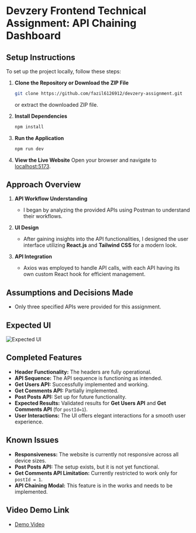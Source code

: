 # Devzery Frontend Technical Assignment: API Chaining Dashboard

## Setup Instructions

To set up the project locally, follow these steps:

1. **Clone the Repository or Download the ZIP File**
   ```bash
   git clone https://github.com/fazil6126912/devzery-assignment.git
   ```
   or extract the downloaded ZIP file.

2. **Install Dependencies**
   ```bash
   npm install
   ```

3. **Run the Application**
   ```bash
   npm run dev
   ```

4. **View the Live Website**
   Open your browser and navigate to [localhost:5173](http://localhost:5173/).

## Approach Overview

1. **API Workflow Understanding**
   - I began by analyzing the provided APIs using Postman to understand their workflows.

2. **UI Design**
   - After gaining insights into the API functionalities, I designed the user interface utilizing **React.js** and **Tailwind CSS** for a modern look.

3. **API Integration**
   - Axios was employed to handle API calls, with each API having its own custom React hook for efficient management.

## Assumptions and Decisions Made

- Only three specified APIs were provided for this assignment.

## Expected UI

![Expected UI](./public/1.png)

## Completed Features

- **Header Functionality:** The headers are fully operational.
- **API Sequence:** The API sequence is functioning as intended.
- **Get Users API:** Successfully implemented and working.
- **Get Comments API:** Partially implemented.
- **Post Posts API:** Set up for future functionality.
- **Expected Results:** Validated results for **Get Users API** and **Get Comments API** (for `postId=1`).
- **User Interactions:** The UI offers elegant interactions for a smooth user experience.

## Known Issues

- **Responsiveness:** The website is currently not responsive across all device sizes.
- **Post Posts API:** The setup exists, but it is not yet functional.
- **Get Comments API Limitation:** Currently restricted to work only for `postId = 1`.
- **API Chaining Modal:** This feature is in the works and needs to be implemented.

## Video Demo Link

- [Demo Video](https://drive.google.com/file/d/1ZGovi3gp35Av0CJRoJbENb_62Szk_mP9/view?usp=sharing)

